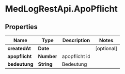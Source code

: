 # MedLogRestApi.ApoPflicht

## Properties

Name | Type | Description | Notes
------------ | ------------- | ------------- | -------------
**createdAt** | **Date** |  | [optional] 
**apopflicht** | **Number** | apopflicht id | 
**bedeutung** | **String** | Bedeutung | 


